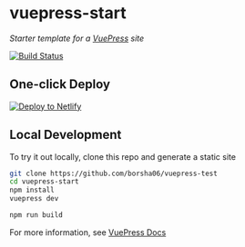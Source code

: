 # vuepress-start

*Starter template for a [VuePress](https://vuepress.vuejs.org) site*

[![Build Status](https://travis-ci.org/iwilfried/vuepress-start.svg?branch=master)](https://travis-ci.org/iwilfried/vuepress-start)

## One-click Deploy

[![Deploy to Netlify](https://www.netlify.com/img/deploy/button.svg)](https://app.netlify.com/start/deploy?repository=https://github.com/borsha06/vuepress-test)

<modal></modal>

## Local Development

To try it out locally, clone this repo and generate a static site

```bash
git clone https://github.com/borsha06/vuepress-test
cd vuepress-start
npm install
vuepress dev

npm run build
```

For more information, see [VuePress Docs](https://vuepress.vuejs.org)
